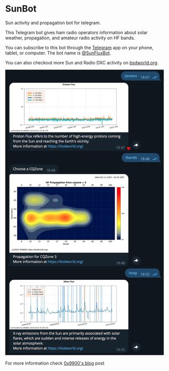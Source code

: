 # SunBot
Sun activity and propagation bot for telegram.

This Telegram bot gives ham radio operators information about solar weather, propagation, and amateur radio activity on HF bands.

You can subscribe to this bot through the [Telegram](https://telegram.org) app on your phone, tablet, or computer.
The bot name is [@SunFluxBot](http://t.me/SunFluxBot).

You can also checkout more Sun and Radio DXC activity on [bsdworld.org](https://bsdworld.org/).

![Example](misc/SunBot.png)

For more information check [0x9900's blog](https://0x9900.com/telegram-propagation-bot/) post
